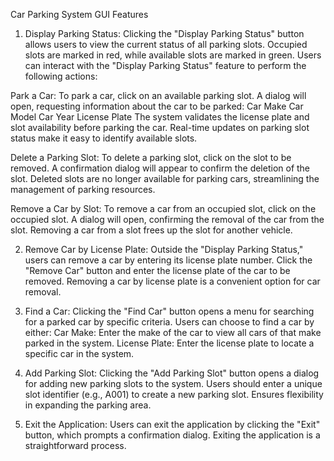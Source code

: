 Car Parking System GUI Features

1. Display Parking Status:
Clicking the "Display Parking Status" button allows users to view the current status of all parking slots.
Occupied slots are marked in red, while available slots are marked in green.
Users can interact with the "Display Parking Status" feature to perform the following actions:

Park a Car:
To park a car, click on an available parking slot.
A dialog will open, requesting information about the car to be parked:
Car Make
Car Model
Car Year
License Plate
The system validates the license plate and slot availability before parking the car.
Real-time updates on parking slot status make it easy to identify available slots.

Delete a Parking Slot:
To delete a parking slot, click on the slot to be removed.
A confirmation dialog will appear to confirm the deletion of the slot.
Deleted slots are no longer available for parking cars, streamlining the management of parking resources.

Remove a Car by Slot:
To remove a car from an occupied slot, click on the occupied slot.
A dialog will open, confirming the removal of the car from the slot.
Removing a car from a slot frees up the slot for another vehicle.

2. Remove Car by License Plate:
Outside the "Display Parking Status," users can remove a car by entering its license plate number.
Click the "Remove Car" button and enter the license plate of the car to be removed.
Removing a car by license plate is a convenient option for car removal.

3. Find a Car:
Clicking the "Find Car" button opens a menu for searching for a parked car by specific criteria.
Users can choose to find a car by either:
Car Make: Enter the make of the car to view all cars of that make parked in the system.
License Plate: Enter the license plate to locate a specific car in the system.

4. Add Parking Slot:
Clicking the "Add Parking Slot" button opens a dialog for adding new parking slots to the system.
Users should enter a unique slot identifier (e.g., A001) to create a new parking slot.
Ensures flexibility in expanding the parking area.

5. Exit the Application:
Users can exit the application by clicking the "Exit" button, which prompts a confirmation dialog.
Exiting the application is a straightforward process.
